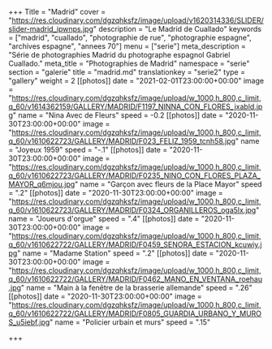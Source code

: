 +++
Title = "Madrid"
cover = "https://res.cloudinary.com/dgzqhksfz/image/upload/v1620314336/SLIDER/slider-madrid_ipwnps.jpg"
description = "Le Madrid de Cuallado"
keywords = ["madrid", "cuallado", "photographie de rue", "photographie espagne", "archives espagne", "annees 70"]
menu = ["serie"]
meta_description = "Série de photographies Madrid du photographe espagnol Gabriel Cuallado."
meta_title = "Photographies de Madrid"
namespace = "serie"
section = "galerie"
title = "madrid.md"
translationkey = "serie2"
type = "gallery"
weight = 2
[[photos]]
date = "2021-02-01T23:00:00+00:00"
image = "https://res.cloudinary.com/dgzqhksfz/image/upload/w_1000,h_800,c_limit,q_60/v1614362159/GALLERY/MADRID/F1197_NINNA_CON_FLORES_jxabld.jpg"
name = "Nina Avec de Fleurs"
speed = -0.2
[[photos]]
date = "2020-11-30T23:00:00+00:00"
image = "https://res.cloudinary.com/dgzqhksfz/image/upload/w_1000,h_800,c_limit,q_60/v1610622723/GALLERY/MADRID/F023_FELIZ_1959_tcnh58.jpg"
name = "Joyeux 1959"
speed = "-.1"
[[photos]]
date = "2020-11-30T23:00:00+00:00"
image = "https://res.cloudinary.com/dgzqhksfz/image/upload/w_1000,h_800,c_limit,q_60/v1610622723/GALLERY/MADRID/F0235_NINO_CON_FLORES_PLAZA_MAYOR_q6mjou.jpg"
name = "Garçon avec fleurs de la Place Mayor"
speed = ".2"
[[photos]]
date = "2020-11-30T23:00:00+00:00"
image = "https://res.cloudinary.com/dgzqhksfz/image/upload/w_1000,h_800,c_limit,q_60/v1610622723/GALLERY/MADRID/F0324_ORGANILLEROS_oga5lx.jpg"
name = "Joueurs d'orgue"
speed = ".4"
[[photos]]
date = "2020-11-30T23:00:00+00:00"
image = "https://res.cloudinary.com/dgzqhksfz/image/upload/w_1000,h_800,c_limit,q_60/v1610622722/GALLERY/MADRID/F0459_SENORA_ESTACION_kcuwiy.jpg"
name = "Madame Station"
speed = ".2"
[[photos]]
date = "2020-11-30T23:00:00+00:00"
image = "https://res.cloudinary.com/dgzqhksfz/image/upload/w_1000,h_800,c_limit,q_60/v1610622722/GALLERY/MADRID/F0462_MANO_EN_VENTANA_roehau.jpg"
name = "Main à la fenêtre de la brasserie allemande"
speed = ".26"
[[photos]]
date = "2020-11-30T23:00:00+00:00"
image = "https://res.cloudinary.com/dgzqhksfz/image/upload/w_1000,h_800,c_limit,q_60/v1610622722/GALLERY/MADRID/F0805_GUARDIA_URBANO_Y_MUROS_u5iebf.jpg"
name = "Policier urbain et murs"
speed = ".15"

+++

